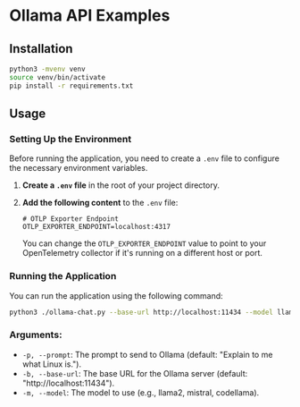 # Ollama API Examples

## Installation

```bash
python3 -mvenv venv
source venv/bin/activate
pip install -r requirements.txt
```

## Usage

### Setting Up the Environment

Before running the application, you need to create a `.env` file to configure the necessary environment variables.

1. **Create a `.env` file** in the root of your project directory.

2. **Add the following content** to the `.env` file:

   ```plaintext
   # OTLP Exporter Endpoint
   OTLP_EXPORTER_ENDPOINT=localhost:4317
   ```

   You can change the `OTLP_EXPORTER_ENDPOINT` value to point to your OpenTelemetry collector if it's running on a different host or port.

### Running the Application

You can run the application using the following command:

```bash
python3 ./ollama-chat.py --base-url http://localhost:11434 --model llama3.1 --prompt "Explain to me what Linux is."      
```

### Arguments:

- `-p, --prompt`: The prompt to send to Ollama (default: "Explain to me what Linux is.").
- `-b, --base-url`: The base URL for the Ollama server (default: "http://localhost:11434").
- `-m, --model`: The model to use (e.g., llama2, mistral, codellama).

